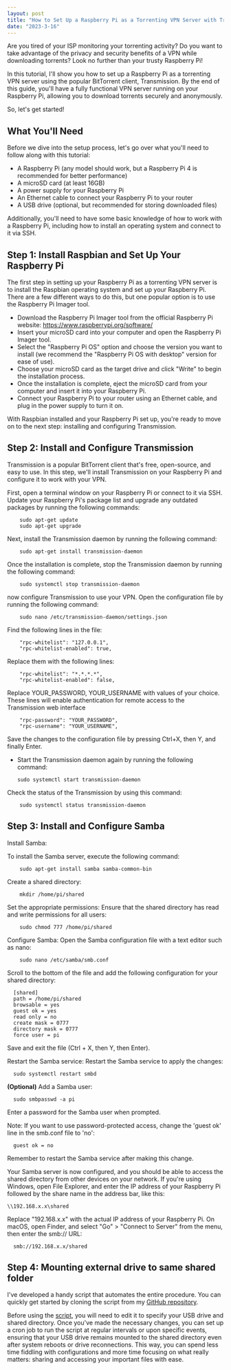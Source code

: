 ```yaml
---
layout: post
title: "How to Set Up a Raspberry Pi as a Torrenting VPN Server with Transmission"
date: "2023-3-16"
---
```

Are you tired of your ISP monitoring your torrenting activity? Do you want to take advantage of the privacy and security benefits of a VPN while downloading torrents? Look no further than your trusty Raspberry Pi!

In this tutorial, I'll show you how to set up a Raspberry Pi as a torrenting VPN server using the popular BitTorrent client, Transmission. By the end of this guide, you'll have a fully functional VPN server running on your Raspberry Pi, allowing you to download torrents securely and anonymously.

So, let's get started!

## What You'll Need

Before we dive into the setup process, let's go over what you'll need to follow along with this tutorial:

  - A Raspberry Pi (any model should work, but a Raspberry Pi 4 is recommended for better performance)
  - A microSD card (at least 16GB)
  - A power supply for your Raspberry Pi
  - An Ethernet cable to connect your Raspberry Pi to your router
  - A USB drive (optional, but recommended for storing downloaded files)

Additionally, you'll need to have some basic knowledge of how to work with a Raspberry Pi, including how to install an operating system and connect to it via SSH.

## Step 1: Install Raspbian and Set Up Your Raspberry Pi

The first step in setting up your Raspberry Pi as a torrenting VPN server is to install the Raspbian operating system and set up your Raspberry Pi. There are a few different ways to do this, but one popular option is to use the Raspberry Pi Imager tool.

- Download the Raspberry Pi Imager tool from the official Raspberry Pi website: https://www.raspberrypi.org/software/
- Insert your microSD card into your computer and open the Raspberry Pi Imager tool.
- Select the "Raspberry Pi OS" option and choose the version you want to install (we recommend the "Raspberry Pi OS with desktop" version for ease of use).
- Choose your microSD card as the target drive and click "Write" to begin the installation process.
- Once the installation is complete, eject the microSD card from your computer and insert it into your Raspberry Pi.
- Connect your Raspberry Pi to your router using an Ethernet cable, and plug in the power supply to turn it on.

With Raspbian installed and your Raspberry Pi set up, you're ready to move on to the next step: installing and configuring Transmission.

## Step 2: Install and Configure Transmission

Transmission is a popular BitTorrent client that's free, open-source, and easy to use. In this step, we'll install Transmission on your Raspberry Pi and configure it to work with your VPN.

First, open a terminal window on your Raspberry Pi or connect to it via SSH.
Update your Raspberry Pi's package list and upgrade any outdated packages by running the following commands:
  
        sudo apt-get update
        sudo apt-get upgrade
     
Next, install the Transmission daemon by running the following command:

        sudo apt-get install transmission-daemon
  
Once the installation is complete, stop the Transmission daemon by running the following command:
  
        sudo systemctl stop transmission-daemon
        
now configure Transmission to use your VPN. Open the configuration file by running the following command:
  
        sudo nano /etc/transmission-daemon/settings.json
  
Find the following lines in the file:

        "rpc-whitelist": "127.0.0.1",
        "rpc-whitelist-enabled": true,
    
Replace them with the following lines:
  
        "rpc-whitelist": "*.*.*.*",
        "rpc-whitelist-enabled": false,
  
Replace YOUR_PASSWORD, YOUR_USERNAME with values of your choice. These lines will enable authentication for remote access to the Transmission web interface
  
        "rpc-password": "YOUR_PASSWORD",
        "rpc-username": "YOUR_USERNAME",
        
        
Save the changes to the configuration file by pressing Ctrl+X, then Y, and finally Enter.

  - Start the Transmission daemon again by running the following command:
  
        sudo systemctl start transmission-daemon

Check the status of the Transmission by using this command:


        sudo systemctl status transmission-daemon
        

## Step 3: Install and Configure Samba

Install Samba:

To install the Samba server, execute the following command:

        sudo apt-get install samba samba-common-bin
    
Create a shared directory:

        mkdir /home/pi/shared
    
Set the appropriate permissions:
Ensure that the shared directory has read and write permissions for all users:

        sudo chmod 777 /home/pi/shared
        
Configure Samba:
Open the Samba configuration file with a text editor such as nano:

        sudo nano /etc/samba/smb.conf
        
Scroll to the bottom of the file and add the following configuration for your shared directory:

      [shared]
      path = /home/pi/shared
      browsable = yes
      guest ok = yes
      read only = no
      create mask = 0777
      directory mask = 0777
      force user = pi

Save and exit the file (Ctrl + X, then Y, then Enter).

Restart the Samba service:
Restart the Samba service to apply the changes:

      sudo systemctl restart smbd

**(Optional)** Add a Samba user:
    
      sudo smbpasswd -a pi
      
Enter a password for the Samba user when prompted.

Note: If you want to use password-protected access, change the 'guest ok' line in the smb.conf file to 'no':

      guest ok = no
      
      
Remember to restart the Samba service after making this change.

Your Samba server is now configured, and you should be able to access the shared directory from other devices on your network. If you're using Windows, open File Explorer, and enter the IP address of your Raspberry Pi followed by the share name in the address bar, like this:  

    \\192.168.x.x\shared
    
Replace "192.168.x.x" with the actual IP address of your Raspberry Pi. On macOS, open Finder, and select "Go" > "Connect to Server" from the menu, then enter the smb:// URL:

      smb://192.168.x.x/shared

## Step 4: Mounting external drive to same shared folder
I've developed a handy script that automates the entire procedure. You can quickly get started by cloning the script from my [GitHub repository](https://github.com/PKHarsimran/External_Mount_Script).

Before using the [script](https://github.com/PKHarsimran/External_Mount_Script/blob/main/Mount.sh), you will need to edit it to specify your USB drive and shared directory. Once you've made the necessary changes, you can set up a cron job to run the script at regular intervals or upon specific events, ensuring that your USB drive remains mounted to the shared directory even after system reboots or drive reconnections. This way, you can spend less time fiddling with configurations and more time focusing on what really matters: sharing and accessing your important files with ease.
